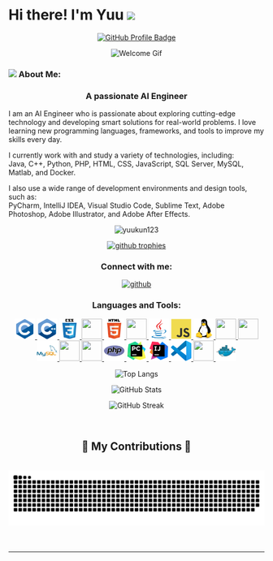 # Hi there! I'm Yuu <img src="https://github.com/TheDudeThatCode/TheDudeThatCode/blob/master/Assets/Hi.gif" width="35" />

<p align="center">
  <a href="https://github.com/yuukun123" target="_blank">
    <img src="https://img.shields.io/badge/GitHub-Profile-black?style=for-the-badge&logo=github" alt="GitHub Profile Badge"/>
  </a>
</p>

<p align="center">
  <img src="https://media.giphy.com/media/hvRJCLFzcasrR4ia7z/giphy.gif" width="300" alt="Welcome Gif" />
</p>


### <img src="https://github.com/TheDudeThatCode/TheDudeThatCode/blob/master/Assets/Developer.gif" width="45" /> About Me:
<h3 align="center">A passionate AI Engineer</h3>
I am an AI Engineer who is passionate about exploring cutting-edge technology and developing smart solutions for real-world problems.  
I love learning new programming languages, frameworks, and tools to improve my skills every day.  

I currently work with and study a variety of technologies, including:  
Java, C++, Python, PHP, HTML, CSS, JavaScript, SQL Server, MySQL, Matlab, and Docker.  

I also use a wide range of development environments and design tools, such as:  
PyCharm, IntelliJ IDEA, Visual Studio Code, Sublime Text, Adobe Photoshop, Adobe Illustrator, and Adobe After Effects.  

<p align="center">
  <img src="https://komarev.com/ghpvc/?username=yuukun123&label=Profile%20views&color=0e75b6&style=flat" alt="yuukun123" />
</p>

<p align="center">
  <a href="https://github.com/ryo-ma/github-profile-trophy">
    <img src="https://github-profile-trophy.vercel.app/?username=yuukun123" alt="github trophies" />
  </a>
</p>

<h3 align="center">Connect with me:</h3>
<p align="center">
  <a href="https://github.com/yuukun123" target="_blank">
    <img src="https://img.shields.io/badge/GitHub-@yuukun123-181717?style=flat-square&logo=github" alt="github" />
  </a>
</p>

<h3 align="center">Languages and Tools:</h3>
<p align="center">
  <a href="https://www.cprogramming.com/" target="_blank"> <img src="https://raw.githubusercontent.com/devicons/devicon/master/icons/c/c-original.svg" width="40" height="40"/> </a>
  <a href="https://www.w3schools.com/cpp/" target="_blank"> <img src="https://raw.githubusercontent.com/devicons/devicon/master/icons/cplusplus/cplusplus-original.svg" width="40" height="40"/> </a>
  <a href="https://www.w3schools.com/css/" target="_blank"> <img src="https://raw.githubusercontent.com/devicons/devicon/master/icons/css3/css3-original-wordmark.svg" width="40" height="40"/> </a>
  <a href="https://git-scm.com/" target="_blank"> <img src="https://www.vectorlogo.zone/logos/git-scm/git-scm-icon.svg" width="40" height="40"/> </a>
  <a href="https://www.w3.org/html/" target="_blank"> <img src="https://raw.githubusercontent.com/devicons/devicon/master/icons/html5/html5-original-wordmark.svg" width="40" height="40"/> </a>
  <a href="https://www.adobe.com/in/products/illustrator.html" target="_blank"> <img src="https://www.vectorlogo.zone/logos/adobe_illustrator/adobe_illustrator-icon.svg" width="40" height="40"/> </a>
  <a href="https://www.java.com" target="_blank"> <img src="https://raw.githubusercontent.com/devicons/devicon/master/icons/java/java-original.svg" width="40" height="40"/> </a>
  <a href="https://developer.mozilla.org/en-US/docs/Web/JavaScript" target="_blank"> <img src="https://raw.githubusercontent.com/devicons/devicon/master/icons/javascript/javascript-original.svg" width="40" height="40"/> </a>
  <a href="https://www.linux.org/" target="_blank"> <img src="https://raw.githubusercontent.com/devicons/devicon/master/icons/linux/linux-original.svg" width="40" height="40"/> </a>
  <a href="https://www.mathworks.com/" target="_blank"> <img src="https://upload.wikimedia.org/wikipedia/commons/2/21/Matlab_Logo.png" width="40" height="40"/> </a>
  <a href="https://www.microsoft.com/en-us/sql-server" target="_blank"> <img src="https://www.svgrepo.com/show/303229/microsoft-sql-server-logo.svg" width="40" height="40"/> </a>
  <a href="https://www.mysql.com/" target="_blank"> <img src="https://raw.githubusercontent.com/devicons/devicon/master/icons/mysql/mysql-original-wordmark.svg" width="40" height="40"/> </a>
  <a href="https://www.photoshop.com/en" target="_blank"> <img src="https://cdn.worldvectorlogo.com/logos/adobe-photoshop-2.svg" width="40" height="40"/> </a>
  <a href="https://www.adobe.com/products/aftereffects.html" target="_blank"> <img src="https://upload.wikimedia.org/wikipedia/commons/c/cb/Adobe_After_Effects_CC_icon.svg" width="40" height="40"/> </a>
  <a href="https://www.php.net/" target="_blank"> <img src="https://raw.githubusercontent.com/devicons/devicon/master/icons/php/php-original.svg" width="40" height="40"/> </a>
  <a href="https://www.jetbrains.com/pycharm/" target="_blank"> <img src="https://raw.githubusercontent.com/devicons/devicon/master/icons/pycharm/pycharm-original.svg" width="40" height="40"/> </a>
  <a href="https://www.jetbrains.com/idea/" target="_blank"> <img src="https://raw.githubusercontent.com/devicons/devicon/master/icons/intellij/intellij-original.svg" width="40" height="40"/> </a>
  <a href="https://code.visualstudio.com/" target="_blank"> <img src="https://raw.githubusercontent.com/devicons/devicon/master/icons/vscode/vscode-original.svg" width="40" height="40"/> </a>
  <a href="https://www.sublimetext.com/" target="_blank"> <img src="https://cdn.simpleicons.org/sublimetext/FF9800" width="40" height="40"/> </a>
  <a href="https://www.docker.com/" target="_blank"> <img src="https://raw.githubusercontent.com/devicons/devicon/master/icons/docker/docker-original.svg" width="40" height="40"/> </a>
</p>

<p align="center">
  <img src="https://github-readme-stats.vercel.app/api/top-langs?username=yuukun123&show_icons=true&locale=en&layout=compact" alt="Top Langs" />
</p>

<p align="center">
  <img src="https://github-readme-stats.vercel.app/api?username=yuukun123&show_icons=true&locale=en" alt="GitHub Stats" />
</p>

<p align="center">
  <img src="https://github-readme-streak-stats.herokuapp.com/?user=yuukun123&" alt="GitHub Streak" />
</p>

<div align="center">
  <br>
  <h2>🐍 My Contributions 🐍</h2>
  <br>
  <img alt="snake eating my contributions" src="https://raw.githubusercontent.com/salesp07/salesp07/output/github-contribution-grid-snake.svg" />
  <br/><br/><br/>
</div>

<hr/>
